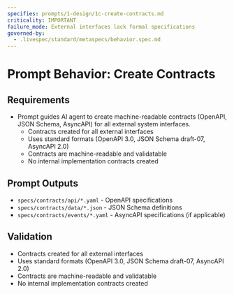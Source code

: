 ```yaml
---
specifies: prompts/1-design/1c-create-contracts.md
criticality: IMPORTANT
failure_mode: External interfaces lack formal specifications
governed-by:
  - .livespec/standard/metaspecs/behavior.spec.md
---
```


# Prompt Behavior: Create Contracts

## Requirements
- Prompt guides AI agent to create machine-readable contracts (OpenAPI, JSON Schema, AsyncAPI) for all external system interfaces.
  - Contracts created for all external interfaces
  - Uses standard formats (OpenAPI 3.0, JSON Schema draft-07, AsyncAPI 2.0)
  - Contracts are machine-readable and validatable
  - No internal implementation contracts created

## Prompt Outputs

- `specs/contracts/api/*.yaml` - OpenAPI specifications
- `specs/contracts/data/*.json` - JSON Schema definitions
- `specs/contracts/events/*.yaml` - AsyncAPI specifications (if applicable)

## Validation

- Contracts created for all external interfaces
- Uses standard formats (OpenAPI 3.0, JSON Schema draft-07, AsyncAPI 2.0)
- Contracts are machine-readable and validatable
- No internal implementation contracts created
